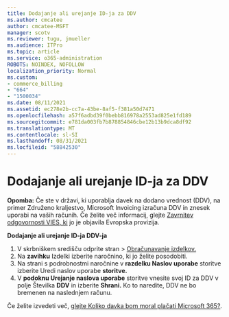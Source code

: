 ```yaml
---
title: Dodajanje ali urejanje ID-ja za DDV
ms.author: cmcatee
author: cmcatee-MSFT
manager: scotv
ms.reviewer: tugu, jmueller
ms.audience: ITPro
ms.topic: article
ms.service: o365-administration
ROBOTS: NOINDEX, NOFOLLOW
localization_priority: Normal
ms.custom:
- commerce_billing
- "664"
- "1500034"
ms.date: 08/11/2021
ms.assetid: ec278e2b-cc7a-43be-8af5-f381a50d7471
ms.openlocfilehash: a57f6adbd39f0bebb816978a2553ad825e1fd189
ms.sourcegitcommit: e781da003fb7b878854846cbe12b13b9dca8df92
ms.translationtype: MT
ms.contentlocale: sl-SI
ms.lasthandoff: 08/31/2021
ms.locfileid: "58842530"
---
```

# <a name="how-to-add-or-edit-a-vatid"></a>Dodajanje ali urejanje ID-ja za DDV

**Opomba:** Če ste v državi, ki uporablja davek na dodano vrednost (DDV), na primer Združeno kraljestvo, Microsoft Invoicing izračuna DDV in znesek uporabi na vaših računih. Če želite več informacij, glejte [Zavrnitev odgovornosti VIES, ki](https://go.microsoft.com/fwlink/p/?LinkID=841741) jo je objavila Evropska provizija.

**Dodajanje ali urejanje ID-ja DDV-ja**

1. V skrbniškem središču  odprite stran \> [Obračunavanje izdelkov.](https://go.microsoft.com/fwlink/p/?linkid=842054)
2. Na **zavihku** Izdelki izberite naročnino, ki jo želite posodobiti.
3. Na strani s podrobnostmi naročnine v **razdelku Naslov uporabe** storitve izberite Uredi naslov uporabe **storitve.**
4. V **podoknu Urejanje naslova uporabe** storitve vnesite svoj ID za DDV v polje Številka **DDV** in izberite **Shrani.** Ko to naredite, DDV ne bo bremenen na naslednjem računu.

Če želite izvedeti več, [glejte Koliko davka bom moral plačati Microsoft 365?](https://docs.microsoft.com/microsoft-365/commerce/billing-and-payments/tax-information#what-tax-will-i-be-charged).